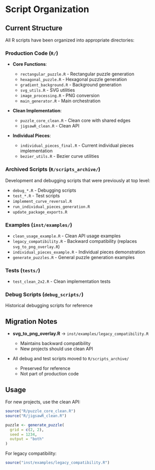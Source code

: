 # Script Organization

## Current Structure

All R scripts have been organized into appropriate directories:

### Production Code (`R/`)
- **Core Functions**: 
  - `rectangular_puzzle.R` - Rectangular puzzle generation
  - `hexagonal_puzzle.R` - Hexagonal puzzle generation
  - `gradient_background.R` - Background generation
  - `svg_utils.R` - SVG utilities
  - `image_processing.R` - PNG conversion
  - `main_generator.R` - Main orchestration

- **Clean Implementation**:
  - `puzzle_core_clean.R` - Clean core with shared edges
  - `jigsawR_clean.R` - Clean API

- **Individual Pieces**:
  - `individual_pieces_final.R` - Current individual pieces implementation
  - `bezier_utils.R` - Bezier curve utilities

### Archived Scripts (`R/scripts_archive/`)
Development and debugging scripts that were previously at top level:
- `debug_*.R` - Debugging scripts
- `test_*.R` - Test scripts  
- `implement_curve_reversal.R`
- `run_individual_pieces_generation.R`
- `update_package_exports.R`

### Examples (`inst/examples/`)
- `clean_usage_example.R` - Clean API usage examples
- `legacy_compatibility.R` - Backward compatibility (replaces `svg_to_png_overlay.R`)
- `individual_pieces_example.R` - Individual pieces demonstration
- `generate_puzzles.R` - General puzzle generation examples

### Tests (`tests/`)
- `test_clean_2x2.R` - Clean implementation tests

### Debug Scripts (`debug_scripts/`)
Historical debugging scripts for reference

## Migration Notes

- **svg_to_png_overlay.R** → `inst/examples/legacy_compatibility.R`
  - Maintains backward compatibility
  - New projects should use clean API

- All debug and test scripts moved to `R/scripts_archive/`
  - Preserved for reference
  - Not part of production code

## Usage

For new projects, use the clean API:
```r
source("R/puzzle_core_clean.R")
source("R/jigsawR_clean.R")

puzzle <- generate_puzzle(
  grid = c(2, 2),
  seed = 1234,
  output = "both"
)
```

For legacy compatibility:
```r
source("inst/examples/legacy_compatibility.R")
```